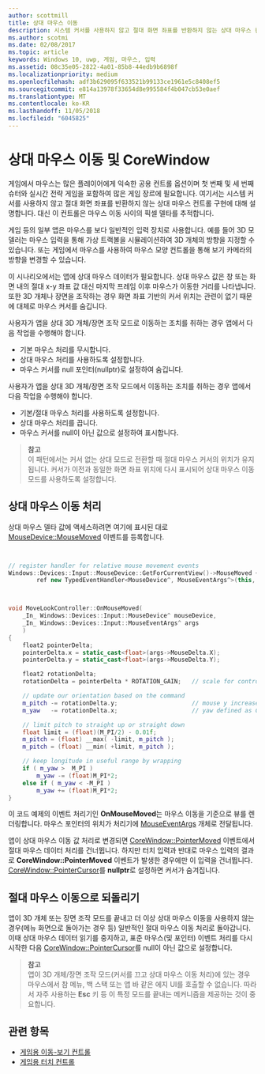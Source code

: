 ```yaml
---
author: scottmill
title: 상대 마우스 이동
description: 시스템 커서를 사용하지 않고 절대 화면 좌표를 반환하지 않는 상대 마우스 컨트롤을 사용하여 게임에서 마우스 이동 사이의 픽셀 델타를 추적합니다.
ms.author: scotmi
ms.date: 02/08/2017
ms.topic: article
keywords: Windows 10, uwp, 게임, 마우스, 입력
ms.assetid: 08c35e05-2822-4a01-85b8-44edb9b6898f
ms.localizationpriority: medium
ms.openlocfilehash: adf3b629095f633521b99133ce1961e5c8408ef5
ms.sourcegitcommit: e814a13978f33654d8e995584f4b047cb53e0aef
ms.translationtype: MT
ms.contentlocale: ko-KR
ms.lasthandoff: 11/05/2018
ms.locfileid: "6045825"
---
```

# <a name="relative-mouse-movement-and-corewindow"></a>상대 마우스 이동 및 CoreWindow

게임에서 마우스는 많은 플레이어에게 익숙한 공용 컨트롤 옵션이며 첫 번째 및 세 번째 슈터와 실시간 전략 게임을 포함하여 많은 게임 장르에 필요합니다. 여기서는 시스템 커서를 사용하지 않고 절대 화면 좌표를 반환하지 않는 상대 마우스 컨트롤 구현에 대해 설명합니다. 대신 이 컨트롤은 마우스 이동 사이의 픽셀 델타를 추적합니다.

게임 등의 일부 앱은 마우스를 보다 일반적인 입력 장치로 사용합니다. 예를 들어 3D 모델러는 마우스 입력을 통해 가상 트랙볼을 시뮬레이션하여 3D 개체의 방향을 지정할 수 있습니다. 또는 게임에서 마우스를 사용하여 마우스 모양 컨트롤을 통해 보기 카메라의 방향을 변경할 수 있습니다. 

이 시나리오에서는 앱에 상대 마우스 데이터가 필요합니다. 상대 마우스 값은 창 또는 화면 내의 절대 x-y 좌표 값 대신 마지막 프레임 이후 마우스가 이동한 거리를 나타냅니다. 또한 3D 개체나 장면을 조작하는 경우 화면 좌표 기반의 커서 위치는 관련이 없기 때문에 대체로 마우스 커서를 숨깁니다. 

사용자가 앱을 상대 3D 개체/장면 조작 모드로 이동하는 조치를 취하는 경우 앱에서 다음 작업을 수행해야 합니다. 
- 기본 마우스 처리를 무시합니다.
- 상대 마우스 처리를 사용하도록 설정합니다.
- 마우스 커서를 null 포인터(nullptr)로 설정하여 숨깁니다. 

사용자가 앱을 상대 3D 개체/장면 조작 모드에서 이동하는 조치를 취하는 경우 앱에서 다음 작업을 수행해야 합니다. 
- 기본/절대 마우스 처리를 사용하도록 설정합니다.
- 상대 마우스 처리를 끕니다. 
- 마우스 커서를 null이 아닌 값으로 설정하여 표시합니다.

> **참고**  
이 패턴에서는 커서 없는 상대 모드로 전환할 때 절대 마우스 커서의 위치가 유지됩니다. 커서가 이전과 동일한 화면 좌표 위치에 다시 표시되어 상대 마우스 이동 모드를 사용하도록 설정합니다.

 

## <a name="handling-relative-mouse-movement"></a>상대 마우스 이동 처리


상대 마우스 델타 값에 액세스하려면 여기에 표시된 대로 [MouseDevice::MouseMoved](https://msdn.microsoft.com/library/windows/apps/xaml/windows.devices.input.mousedevice.mousemoved.aspx) 이벤트를 등록합니다.


```cpp


// register handler for relative mouse movement events
Windows::Devices::Input::MouseDevice::GetForCurrentView()->MouseMoved +=
        ref new TypedEventHandler<MouseDevice^, MouseEventArgs^>(this, &MoveLookController::OnMouseMoved);


```

```cpp


void MoveLookController::OnMouseMoved(
    _In_ Windows::Devices::Input::MouseDevice^ mouseDevice,
    _In_ Windows::Devices::Input::MouseEventArgs^ args
    )
{
    float2 pointerDelta;
    pointerDelta.x = static_cast<float>(args->MouseDelta.X);
    pointerDelta.y = static_cast<float>(args->MouseDelta.Y);

    float2 rotationDelta;
    rotationDelta = pointerDelta * ROTATION_GAIN;   // scale for control sensitivity

    // update our orientation based on the command
    m_pitch -= rotationDelta.y;                     // mouse y increases down, but pitch increases up
    m_yaw   -= rotationDelta.x;                     // yaw defined as CCW around y-axis

    // limit pitch to straight up or straight down
    float limit = (float)(M_PI/2) - 0.01f;
    m_pitch = (float) __max( -limit, m_pitch );
    m_pitch = (float) __min( +limit, m_pitch );

    // keep longitude in useful range by wrapping
    if ( m_yaw >  M_PI )
        m_yaw -= (float)M_PI*2;
    else if ( m_yaw < -M_PI )
        m_yaw += (float)M_PI*2;
}

```

이 코드 예제의 이벤트 처리기인 **OnMouseMoved**는 마우스 이동을 기준으로 뷰를 렌더링합니다. 마우스 포인터의 위치가 처리기에 [MouseEventArgs](https://msdn.microsoft.com/library/windows/apps/xaml/windows.devices.input.mouseeventargs.aspx) 개체로 전달됩니다. 

앱이 상대 마우스 이동 값 처리로 변경되면 [CoreWindow::PointerMoved](https://msdn.microsoft.com/library/windows/apps/xaml/windows.ui.core.corewindow.pointermoved.aspx) 이벤트에서 절대 마우스 데이터 처리를 건너뜁니다. 하지만 터치 입력과 반대로 마우스 입력의 결과로 **CoreWindow::PointerMoved** 이벤트가 발생한 경우에만 이 입력을 건너뜁니다. [CoreWindow::PointerCursor](https://msdn.microsoft.com/library/windows/apps/xaml/windows.ui.core.corewindow.pointercursor.aspx)를 **nullptr**로 설정하면 커서가 숨겨집니다. 

## <a name="returning-to-absolute-mouse-movement"></a>절대 마우스 이동으로 되돌리기

앱이 3D 개체 또는 장면 조작 모드를 끝내고 더 이상 상대 마우스 이동을 사용하지 않는 경우(메뉴 화면으로 돌아가는 경우 등) 일반적인 절대 마우스 이동 처리로 돌아갑니다. 이때 상대 마우스 데이터 읽기를 중지하고, 표준 마우스(및 포인터) 이벤트 처리를 다시 시작한 다음 [CoreWindow::PointerCursor](https://msdn.microsoft.com/library/windows/apps/xaml/windows.ui.core.corewindow.pointercursor.aspx)를 null이 아닌 값으로 설정합니다. 

> **참고**  
앱이 3D 개체/장면 조작 모드(커서를 끄고 상대 마우스 이동 처리)에 있는 경우 마우스에서 참 메뉴, 백 스택 또는 앱 바 같은 에지 UI를 호출할 수 없습니다. 따라서 자주 사용하는 **Esc** 키 등 이 특정 모드를 끝내는 메커니즘을 제공하는 것이 중요합니다.

## <a name="related-topics"></a>관련 항목

* [게임용 이동-보기 컨트롤](tutorial--adding-move-look-controls-to-your-directx-game.md) 
* [게임용 터치 컨트롤](tutorial--adding-touch-controls-to-your-directx-game.md)